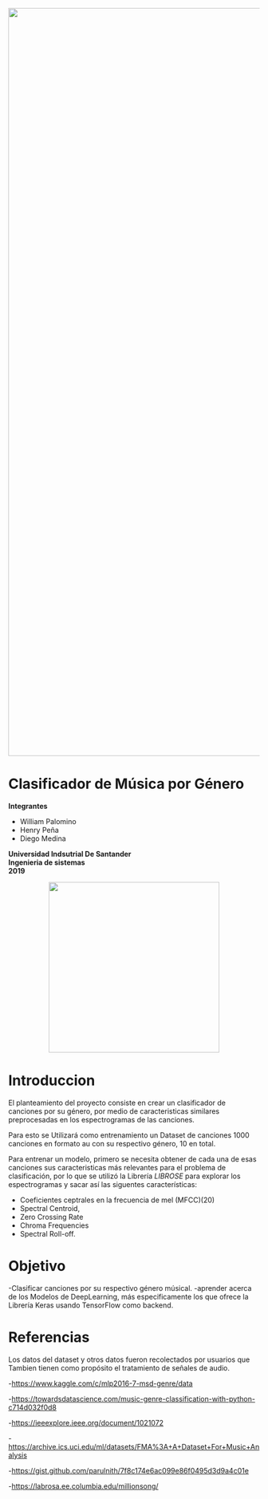 <p align="center"><img src="https://i.imgur.com/ueLN6rk.jpg" width="1500" heigth="500"></p>


# Clasificador de Música por Género
**Integrantes**
- William Palomino
- Henry Peña
- Diego Medina


**Universidad Indsutrial De Santander** </br>
**Ingenieria de sistemas**</br>
**2019**</br>
<p align="center"><img src="http://garza.uis.edu.co/idayregreso/images/logoUIS.jpg" width="342" heigth="166"></p>

# Introduccion
El planteamiento del proyecto consiste en crear un clasificador de canciones por su género, por medio de caracteristicas similares preprocesadas en los espectrogramas de las canciones.

Para esto se Utilizará como entrenamiento un Dataset de canciones 1000 canciones en formato au con su respectivo género, 10 en total.

Para entrenar un modelo, primero se necesita obtener de cada una de esas canciones sus caracteristicas más relevantes para el problema de clasificación, por lo que se utilizó la Librería *LIBROSE* para explorar los espectrogramas y sacar así las siguentes características:

<ul>
   <li> Coeficientes ceptrales en la frecuencia de mel (MFCC)(20)
   <li> Spectral Centroid,
   <li> Zero Crossing Rate
   <li> Chroma Frequencies
   <li> Spectral Roll-off.
</ul>




# Objetivo
-Clasificar canciones por su respectivo género músical. 
-aprender acerca de los Modelos de DeepLearning, más especificamente los que ofrece la Librería Keras usando TensorFlow como backend.

# Referencias
Los datos del dataset y otros datos fueron recolectados por usuarios que Tambien tienen como propósito el tratamiento de señales de audio.

-https://www.kaggle.com/c/mlp2016-7-msd-genre/data

-https://towardsdatascience.com/music-genre-classification-with-python-c714d032f0d8

-https://ieeexplore.ieee.org/document/1021072

-https://archive.ics.uci.edu/ml/datasets/FMA%3A+A+Dataset+For+Music+Analysis

-https://gist.github.com/parulnith/7f8c174e6ac099e86f0495d3d9a4c01e

-https://labrosa.ee.columbia.edu/millionsong/

